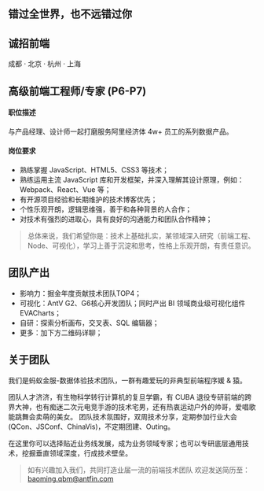 ## 错过全世界，也不远错过你

## 诚招前端
成都 · 北京 · 杭州 · 上海

## 高级前端工程师/专家 (P6-P7)
#### 职位描述
与产品经理、设计师一起打磨服务阿里经济体 4w+ 员工的系列数据产品。

#### 岗位要求
- 熟练掌握 JavaScript、HTML5、CSS3 等技术；
- 熟练运用主流 JavaScript 库和开发框架，并深入理解其设计原理，例如：Webpack、React、Vue 等；
- 有开源项目经验和长期维护的技术博客优先；
- 个性乐观开朗，逻辑思维强，善于和各种背景的人合作；
- 对技术有强烈的进取心，具有良好的沟通能力和团队合作精神；

> 总体来说，我们希望你是：技术上基础扎实，某领域深入研究（前端工程、Node、可视化），学习上善于沉淀和思考，性格上乐观开朗，有责任意识。

## 团队产出
- 影响力：掘金年度贡献技术团队TOP4；
- 可视化：AntV G2、G6核心开发团队；同时产出 BI 领域商业级可视化组件 EVACharts；
- 自研：探索分析画布，交叉表、SQL 编辑器；
- 更多：加下方二维码详聊；

## 关于团队
我们是蚂蚁金服-数据体验技术团队，一群有趣爱玩的非典型前端程序媛 & 猿。

团队人才济济，有生物科学转行计算机的复旦学霸，有 CUBA 退役专研前端的跨界大神，也有痴迷二次元电竞手游的技术宅男，还有热衷运动户外的帅哥，爱唱歌能跳舞会卖萌的美女。
团队技术氛围好，双周技术分享，定期参加行业大会(QCon、JSConf、ChinaVis)，不定期团建、Outing。

在这里你可以选择贴近业务线发展，成为业务领域专家；也可以专研底层通用技术，挖掘垂直领域深度，行成技术壁垒。


> 如有兴趣加入我们，共同打造业届一流的前端技术团队
> 欢迎发送简历至：baoming.qbm@antfin.com